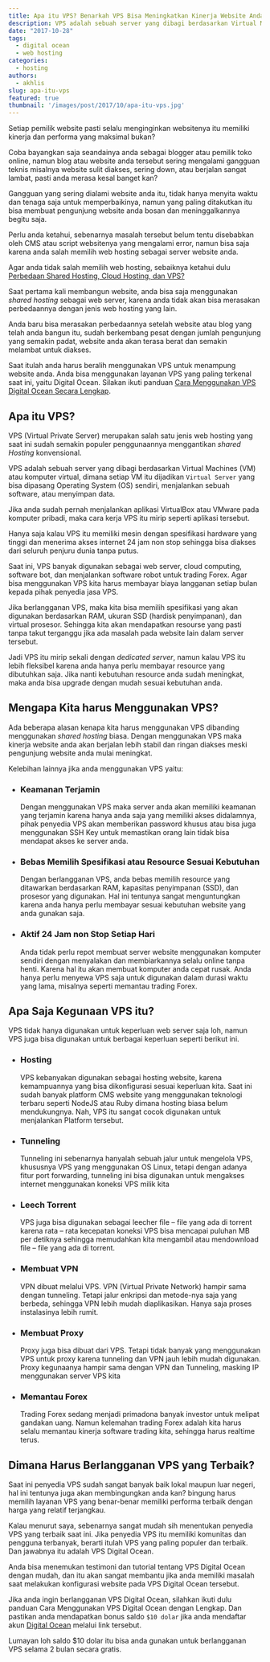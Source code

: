 ```yaml
---
title: Apa itu VPS? Benarkah VPS Bisa Meningkatkan Kinerja Website Anda?
description: VPS adalah sebuah server yang dibagi berdasarkan Virtual Machines yang bisa di install OS sendiri. Lalu benarkah VPS bisa meningkatkan kinerja website anda?
date: "2017-10-28"
tags:
  - digital ocean
  - web hosting
categories:
  - hosting
authors:
  - akhlis
slug: apa-itu-vps
featured: true
thumbnail: '/images/post/2017/10/apa-itu-vps.jpg'
---
```


Setiap pemilik website pasti selalu menginginkan websitenya itu memiliki kinerja dan performa yang maksimal bukan?

Coba bayangkan saja seandainya anda sebagai blogger atau pemilik toko online, namun blog atau website anda tersebut sering mengalami gangguan teknis misalnya website sulit diakses, sering down, atau berjalan sangat lambat, pasti anda merasa kesal banget kan?

Gangguan yang sering dialami website anda itu, tidak hanya menyita waktu dan tenaga saja untuk memperbaikinya, namun yang paling ditakutkan itu bisa membuat pengunjung website anda bosan dan meninggalkannya begitu saja.

Perlu anda ketahui, sebenarnya masalah tersebut belum tentu disebabkan oleh CMS atau script websitenya yang mengalami error, namun bisa saja karena anda salah memilih web hosting sebagai server website anda.

Agar anda tidak salah memilih web hosting, sebaiknya ketahui dulu [Perbedaan Shared Hosting, Cloud Hosting, dan VPS?](https://nettren.com/perbedaan-shared-hosting-dan-vps)

Saat pertama kali membangun website, anda bisa saja menggunakan _shared hosting_ sebagai web server, karena anda tidak akan bisa merasakan perbedaannya dengan jenis web hosting yang lain.

Anda baru bisa merasakan perbedaannya setelah website atau blog yang telah anda bangun itu, sudah berkembang pesat dengan jumlah pengunjung yang semakin padat, website anda akan terasa berat dan semakin melambat untuk diakses.

Saat itulah anda harus beralih menggunakan VPS untuk menampung website anda. Anda bisa menggunakan layanan VPS yang paling terkenal saat ini, yaitu Digital Ocean. Silakan ikuti panduan [Cara Menggunakan VPS Digital Ocean Secara Lengkap](https://nettren.com/cara-menggunakan-vps).

## Apa itu VPS?
VPS (Virtual Private Server) merupakan salah satu jenis web hosting yang saat ini sudah semakin populer penggunaannya menggantikan _shared Hosting_ konvensional.

VPS adalah sebuah server yang dibagi berdasarkan Virtual Machines (VM) atau komputer virtual, dimana setiap VM itu dijadikan `Virtual Server` yang bisa dipasang Operating System (OS) sendiri, menjalankan sebuah software, atau menyimpan data.

Jika anda sudah pernah menjalankan aplikasi VirtualBox atau VMware pada komputer pribadi, maka cara kerja VPS itu mirip seperti aplikasi tersebut.

Hanya saja kalau VPS itu memiliki mesin dengan spesifikasi hardware yang tinggi dan menerima akses internet 24 jam non stop sehingga bisa diakses dari seluruh penjuru dunia tanpa putus.

Saat ini, VPS banyak digunakan sebagai web server, cloud computing, software bot, dan menjalankan software robot untuk trading Forex. Agar bisa menggunakan VPS kita harus membayar biaya langganan setiap bulan kepada pihak penyedia jasa VPS.

Jika berlangganan VPS, maka kita bisa memilih spesifikasi yang akan digunakan berdasarkan RAM, ukuran SSD (hardisk penyimpanan), dan virtual prosesor. Sehingga kita akan mendapatkan resourse yang pasti tanpa takut terganggu jika ada masalah  pada website lain dalam server tersebut.

Jadi VPS itu mirip sekali dengan _dedicated server_, namun kalau VPS itu lebih fleksibel karena anda hanya perlu membayar resource yang dibutuhkan saja. Jika nanti kebutuhan resource anda sudah meningkat, maka anda bisa upgrade dengan mudah sesuai kebutuhan anda.

## Mengapa Kita harus Menggunakan VPS?
Ada beberapa alasan kenapa kita harus menggunakan VPS dibanding menggunakan _shared hosting_ biasa. Dengan menggunakan VPS maka kinerja website anda akan berjalan lebih stabil dan ringan diakses meski pengunjung website anda mulai meningkat.

Kelebihan lainnya jika anda menggunakan VPS yaitu:

+ ### Keamanan Terjamin
    Dengan menggunakan VPS maka server anda akan memiliki keamanan yang terjamin karena hanya anda saja yang memiliki akses didalamnya, pihak penyedia VPS akan memberikan password khusus atau bisa juga menggunakan SSH Key untuk memastikan orang lain tidak bisa mendapat akses ke server anda.

+ ### Bebas Memilih Spesifikasi atau Resource Sesuai Kebutuhan
    Dengan berlangganan VPS, anda bebas memilih resource yang ditawarkan berdasarkan RAM, kapasitas penyimpanan (SSD), dan prosesor yang digunakan. Hal ini tentunya sangat menguntungkan karena anda hanya perlu membayar sesuai kebutuhan website yang anda gunakan saja.

+ ### Aktif 24 Jam non Stop Setiap Hari
    Anda tidak perlu repot membuat server website menggunakan komputer sendiri dengan menyalakan dan membiarkannya selalu online tanpa henti. Karena hal itu akan membuat komputer anda cepat rusak.
    Anda hanya perlu menyewa VPS saja untuk digunakan dalam durasi waktu yang lama, misalnya seperti memantau trading Forex.
    
    
## Apa Saja Kegunaan VPS itu?
VPS tidak hanya digunakan untuk keperluan web server saja loh, namun VPS juga bisa digunakan untuk berbagai keperluan seperti berikut ini.

+ ### Hosting
    VPS kebanyakan digunakan sebagai hosting website, karena kemampuannya yang bisa dikonfigurasi sesuai keperluan kita. Saat ini sudah banyak platform  CMS website yang menggunakan teknologi terbaru seperti NodeJS atau Ruby dimana hosting biasa belum mendukungnya. Nah, VPS itu sangat cocok digunakan untuk menjalankan Platform tersebut.

+ ### Tunneling
    Tunneling ini sebenarnya hanyalah sebuah jalur untuk mengelola VPS, khususnya VPS yang menggunakan OS Linux, tetapi dengan adanya fitur port forwarding, tunneling ini bisa digunakan untuk mengakses internet menggunakan koneksi VPS milik kita

+ ### Leech Torrent
    VPS juga bisa digunakan sebagai leecher file – file yang ada di torrent karena rata – rata kecepatan koneksi VPS bisa mencapai puluhan MB per detiknya sehingga memudahkan kita mengambil atau mendownload file – file yang ada di torrent.

+ ### Membuat VPN
    VPN dibuat melalui VPS. VPN (Virtual Private Network) hampir sama dengan tunneling. Tetapi jalur enkripsi dan metode-nya saja yang berbeda, sehingga VPN lebih mudah diaplikasikan. Hanya saja proses instalasinya lebih rumit.

+ ### Membuat Proxy
    Proxy juga bisa dibuat dari VPS. Tetapi tidak banyak yang menggunakan VPS untuk proxy karena tunneling dan VPN jauh lebih mudah digunakan. Proxy kegunaanya hampir sama dengan VPN dan Tunneling, masking IP menggunakan server VPS kita

+ ###  Memantau Forex
    Trading Forex sedang menjadi primadona banyak investor untuk melipat gandakan uang. Namun kelemahan trading Forex adalah kita harus selalu memantau kinerja software trading kita, sehingga harus realtime terus.

## Dimana Harus Berlangganan VPS yang Terbaik?
Saat ini penyedia VPS sudah sangat banyak baik lokal maupun luar negeri, hal ini tentunya juga akan membingungkan anda kan? bingung harus memilih layanan VPS yang benar-benar memiliki performa terbaik dengan harga yang relatif terjangkau.

Kalau menurut saya, sebenarnya sangat mudah sih menentukan penyedia VPS yang terbaik saat ini. Jika penyedia VPS itu memiliki komunitas dan pengguna terbanyak, berarti itulah VPS yang paling populer dan terbaik. Dan jawabnya itu adalah VPS Digital Ocean.

Anda bisa menemukan testimoni dan tutorial tentang VPS Digital Ocean dengan mudah, dan itu akan sangat membantu jika anda memiliki masalah saat melakukan konfigurasi website pada VPS Digital Ocean tersebut.

Jika anda ingin berlangganan VPS Digital Ocean, silahkan ikuti dulu panduan Cara Menggunakan VPS Digital Ocean dengan Lengkap. Dan pastikan anda mendapatkan bonus saldo `$10 dolar` jika anda mendaftar akun [Digital Ocean](https://m.do.co/c/29ffbe26bb28) melalui link tersebut.

Lumayan loh saldo $10 dolar itu bisa anda gunakan untuk berlangganan VPS selama 2 bulan secara gratis.